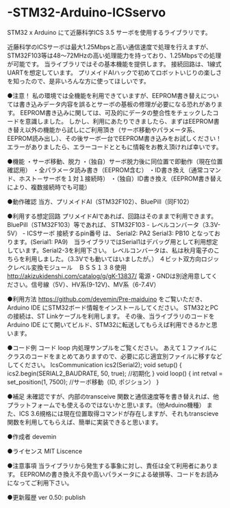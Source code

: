 # -STM32-Arduino-ICSservo
STM32 x Arduino にて近藤科学ICS 3.5 サーボを使用するライブラリです。

近藤科学のICSサーボは最大1.25Mbpsと高い通信速度で処理を行えますが、STM32F103等は48～72MHzの高い処理能力を持っており、1.25Mbpsでの処理が可能です。
当ライブラリではその基本機能を提供します。
接続回路は、1線式UARTを想定しています。
プリメイドAIハックで初めてロボットいじりの楽しさを知ったので、是非いろんな方に使ってほしいです。

●注意！
私の環境では全機能を利用できていますが、EEPROM書き替えについては書き込みデータ内容を誤るとサーボの基板の修理が必要になる恐れがあります。
EEPROM書き込みに関しては、可及的にデータの整合性をチェックしたコードを意識しました。
しかし、利用にあたりできましたら、まずはEEPROM書き替え以外の機能から試しにご利用頂き（サーボ移動やパラメータ系、EEPROM読み出し）、その後サーボ一台でEEPROM書き込みをお試しください！エラーがありましたら、エラーコードとともに情報をお教え頂ければ幸いです。

●機能
・サーボ移動、脱力
・（独自）サーボ脱力後に同位置で即動作（現在位置確認用）
・全パラメータ読み書き（EEPROM含む）
・ID書き換え（通常コマンド、ホスト－サーボを１対１接続時）
・（独自）ID書き換え（EEPROM書き替えにより、複数接続時でも可能）


●動作確認
当方、プリメイドAI（STM32F102）、BluePill（同F102）

●利用する想定回路
プリメイドAIであれば、回路はそのままで利用できます。
BluePill（STM32F103）等であれば、
STM32F103 - レベルコンバータ（3.3V-5V） - ICSサーボ
接続するpin番号 は、
Serial2: PA2
Serial3: PB10
となっております。(Serial1: PA9)　当ライブラリではSerial1はデバッグ用として利用想定しています。Serial2-3を利用下さい。
レベルコンバータは、私は秋月電子のこちらを利用しました。（3.3Vでも動いてはいましたが。）
４ビット双方向ロジックレベル変換モジュール　ＢＳＳ１３８使用
http://akizukidenshi.com/catalog/g/gK-13837/
電源・GNDは別途用意してください。信号線（5V）、HV系(9-12V)、MV系（6-7.4V）


●利用方法
https://github.com/devemin/Pre-maiduino
をご覧いただき、Arduino IDE にSTM32ボード情報をインストールしてください。
STM32とPCの接続は、ST Linkケーブルを利用します。
その後、当ライブラリのコードをArduino IDE にて開いてビルド、STM32に転送してもらえば利用できるかと思います。

●コード例
コード loop 内処理サンプルをご覧ください。
あえて１ファイルにクラスのコードをまとめてありますので、必要に応じ適宜別ファイルに移すなどしてください。
IcsCommunication ics2(Serial2);
void setup() {
  ics2.begin(SERIAL2_BAUDRATE, 50, true);   //初期化
}
void loop() {
    int retval = set_position(1, 7500);     //サーボ移動（ID, ポジション）
} 


●補足
未確認ですが、内部のtransceive 関数と通信速度等を書き替えれば、他プラットフォームでも使えるのではないかと思います。（他Arduino機種）
また、ICS 3.6規格には現在位置取得コマンドが存在しますが、それもtranscieve 関数を利用してもらえば、簡単に実装できると思います。


●作成者
devemin

●ライセンス
MIT Liscence

●注意事項
当ライブラリから発生する事象に対し、責任は全て利用者にあります。
EEPROMの書き換え不良や高いパラメータによる破損等、コードをお読みになってご利用下さい。


●更新履歴
ver 0.50:  publish
